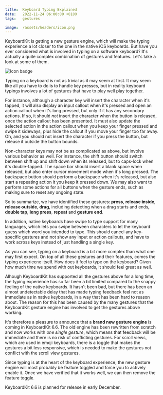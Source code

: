 ```yaml
---
title:  Keyboard Typing Explained
date:   2022-11-24 06:00:00 +0100
tags:   gestures

image:  /assets/headers/icon.png
---
```


KeyboardKit is getting a new gesture engine, which will make the typing experience a lot closer to the one in the native iOS keyboards. But have you ever considered what is involved in typing on a software keyboard? It's actually a quite complex combination of gestures and features. Let's take a look at some of them.

![Icon badge]({{page.image}})

Typing on a keyboard is not as trivial as it may seem at first. It may seem like all you have to do is to handle key presses, but in reality keyboard typings involves a lot of gestures that have to play well play together.

For instance, although a character key will insert the character when it's tapped, it will also display an input callout when it's pressed and open an action callout when it's long pressed, but only if it has any secondary actions. If so, it should *not* insert the character when the button is released, once the action callout has been presented. It must also update the selected action in the action callout when you keep your finger pressed and swipe it sideways, plus hide the callout if you move your finger too far away. Oh, and you should not insert the character if you press the button, but release it outside the button bounds.

Non-character keys may not be as complicated as above, but involve various behavior as well. For instance, the shift button should switch between shift up and shift down when its released, but to caps-lock when it's double-tapped. The space bar should insert a blank space when released, but also enter cursor movement mode when it's long pressed. The backspace button should perform a backspace when it's released, but also start a repeating action it you keep it pressed down. We may also want to perform some actions for all buttons when the gesture ends, such as making sure to reset any ongoing state.

So to summarize, we have identified these gestures: **press**, **release inside**, **release outside**, **drag**, including detecting when a drag starts and ends, **double tap**, **long press**, **repeat** and **gesture end**.

In addition, native keyboards have swipe to type support for many languages, which lets you swipe between characters to let the keyboard guess which word you intended to type. This should cancel any key-specific gestures and not show any input or action callouts, and have to work across keys instead of just handling a single key.

As you can see, typing on a keyboard is a bit more complex than what one may first expect. On top of all these gestures and their features, comes the typing experiecne itself. How does it feel to type on the keyboard? Given how much time we spend with out keyboards, it should feel great as well.

Alhough KeyboardKit has supported all the gestures above for a long time, the typing experience has so far been a bit limited compared to the snappy feeling of the native keyboards. It hasn't been bad, but there has been an almost undetectable delay that has made typing feedback feel not as immediate as in native keyboards, in a way that has been hard to reason about. The reason for this has been caused by the many gestures that the KeyboardKit gesture engine has involved to get the gestures above working. 

It's therefore a pleasure to announce that a **brand new gesture engine** is coming in KeyboardKit 6.6. The old engine has been rewritten from scratch and now works with *one single gesture*, which means that feedback will be immediate and there is no risk of conflicting gestures. For scroll views, which are used in emoji keyboards, there is a toggle that makes the gestures a bit less responsive, which is needed to make the gestures not conflict with the scroll view gestures.

Since typing is at the heart of the keyboard experience, the new gesture engine will most probably be feature toggled and force you to actively enable it. Once we have verified that it works well, we can then remove the feature toggle.

KeyboardKit 6.6 is planned for release in early December.